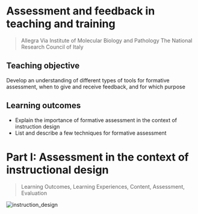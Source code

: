 # Assessment and feedback in teaching and training

> Allegra Via
> Institute of Molecular Biology and Pathology
> The National Research Council of Italy

## Teaching objective
Develop an understanding of different types of tools for formative assessment, when to give and receive feedback, and for which purpose

## Learning outcomes
- Explain the importance of formative assessment in the context of instruction design
- List and describe a few techniques for formative assessment

# Part I: Assessment in the context of instructional design 
> Learning Outcomes, Learning Experiences, Content, Assessment, Evaluation

![instruction_design](/images/instruction_design.png)
